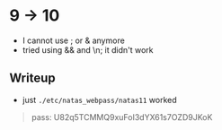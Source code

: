 # 9 -> 10

- I cannot use ; or & anymore
- tried using && and \n; it didn't work

## Writeup

- just `./etc/natas_webpass/natas11` worked

> pass: U82q5TCMMQ9xuFoI3dYX61s7OZD9JKoK
